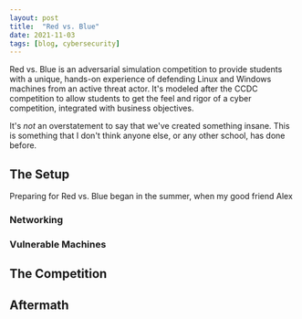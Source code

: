 ```yaml
---
layout: post
title: 	"Red vs. Blue"
date: 2021-11-03
tags: [blog, cybersecurity]
---
```

Red vs. Blue is an adversarial simulation competition to provide students with a unique, hands-on experience of defending Linux and Windows machines from an active threat actor. It's modeled after the CCDC competition to allow students to get the feel and rigor of a cyber competition, integrated with business objectives.

It's *not* an overstatement to say that we've created something insane. This is something that I don't think anyone else, or any other school, has done before. 

## The Setup

Preparing for Red vs. Blue began in the summer, when my good friend Alex 

### Networking

### Vulnerable Machines

## The Competition

## Aftermath